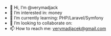 - 👋 Hi, I’m @verymadjack
- 👀 I’m interested in: money
- 🌱 I’m currently learning: PHP/Laravel/Symfony
- 💞️ I’m looking to collaborate on: 
- 📫 How to reach me: verymadjacek@gmail.com

<!---
verymadjack/verymadjack is a ✨ special ✨ repository because its `README.md` (this file) appears on your GitHub profile.
You can click the Preview link to take a look at your changes.
--->
